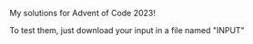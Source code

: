 My solutions for Advent of Code 2023!

To test them, just download your input in a file named "INPUT"

